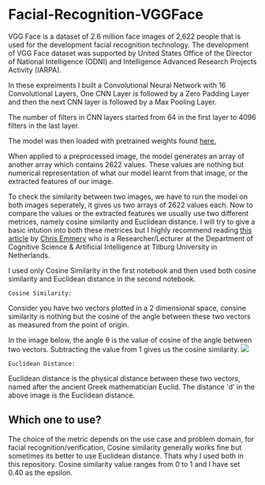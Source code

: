 # Facial-Recognition-VGGFace

VGG Face is a dataset of 2.6 million face images of 2,622 people that is used for the development facial recognition technology. The development of VGG Face dataset was supported by United States Office of the Director of National Intelligence (ODNI) and Intelligence Advanced Research Projects Activity (IARPA).

In these expreiments I built a Convolutional Neural Network with 16 Convolutional Layers, One CNN Layer is followed by a Zero Padding Layer and then the next CNN layer is followed by a Max Pooling Layer.

The number of filters in CNN layers started from 64 in the first layer to 4096 filters in the last layer.

The model was then loaded with pretrained weights found [here.](https://drive.google.com/file/d/1CPSeum3HpopfomUEK1gybeuIVoeJT_Eo/view?usp=sharing)

When applied to a preprocessed image, the model generates an array of another array which contains 2622 values. These values are nothing but numerical representation of what our model learnt from that image, or the extracted features of our image.

To check the similarity between two images, we have to run the model on both images seperately, it gives us two arrays of 2622 values each. Now to compare the values or the extracted features we usually use two different metrices, namely cosine similarity and Euclidean distance. I will try to give a basic intution into both these metrices but I highly recommend reading [this article](https://cmry.github.io/notes/euclidean-v-cosine) by [Chris Emmery](https://cmry.github.io/) who is a Researcher/Lecturer at the Department of Cognitive Science & Artificial Intelligence at Tilburg University in Netherlands.

I used only Cosine Similarity in the first notebook and then used both cosine similarity and Euclidean distance in the second notebook.

`Cosine Similarity:`

Consider you have two vectors plotted in a 2 dimensional space, consine similarity is nothing but the cosine of the angle between these two vectors as measured from the point of origin.

In the image below, the angle θ is the value of cosine of the angle between two vectors. Subtracting the value from 1 gives us the cosine similarity.
![](https://cmry.github.io/sources/eucos.png)

`Euclidean Distance:`

Euclidean distance is the physical distance between these two vectors, named after the ancient Greek mathematician Euclid. The distance 'd' in the above image is the Euclidean distance.

## Which one to use?

The choice of the metric depends on the use case and problem domain, for facial recognition/verification, Cosine similarity generally works fine but sometimes its better to use Euclidean distance. Thats why I used both in this repository. Cosine similarity value ranges from 0 to 1 and I have set 0.40 as the epsilon.
